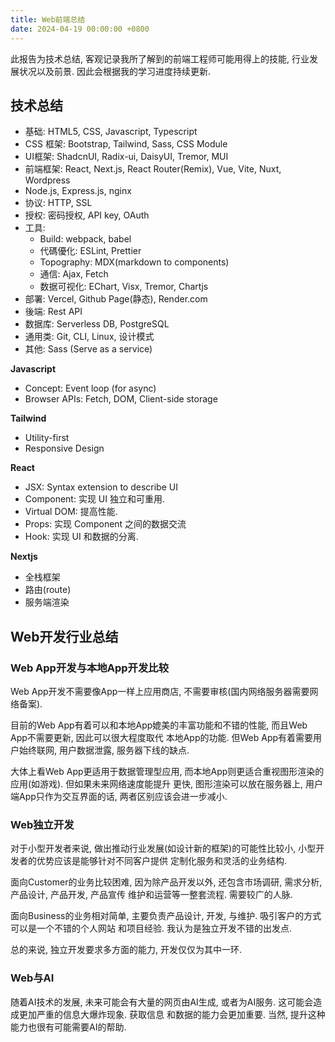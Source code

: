 ```yaml
---
title: Web前端总结
date: 2024-04-19 00:00:00 +0800
---
```

此报告为技术总结, 客观记录我所了解到的前端工程师可能用得上的技能, 行业发展状况以及前景. 因此会根据我的学习进度持续更新.

## 技术总结

- 基础: HTML5, CSS, Javascript, Typescript
- CSS 框架: Bootstrap, Tailwind, Sass, CSS Module
- UI框架: ShadcnUI, Radix-ui, DaisyUI, Tremor, MUI
- 前端框架: React, Next.js, React Router(Remix), Vue, Vite, Nuxt, Wordpress
- Node.js, Express.js, nginx
- 协议: HTTP, SSL
- 授权: 密码授权, API key, OAuth
- 工具:
  - Build: webpack, babel
  - 代碼優化: ESLint, Prettier
  - Topography: MDX(markdown to components)
  - 通信: Ajax, Fetch
  - 数据可视化: EChart, Visx, Tremor, Chartjs
- 部署: Vercel, Github Page(静态), Render.com
- 後端: Rest API
- 数据库: Serverless DB, PostgreSQL
- 通用类: Git, CLI, Linux, 设计模式
- 其他: Sass (Serve as a service)

**Javascript**

- Concept: Event loop (for async)
- Browser APIs: Fetch, DOM, Client-side storage


**Tailwind**

- Utility-first
- Responsive Design


**React**

- JSX: Syntax extension to describe UI
- Component: 实现 UI 独立和可重用.
- Virtual DOM: 提高性能.
- Props: 实现 Component 之间的数据交流
- Hook: 实现 UI 和数据的分离.

**Nextjs**

- 全栈框架
- 路由(route)
- 服务端渲染

## Web开发行业总结

### Web App开发与本地App开发比较

Web App开发不需要像App一样上应用商店, 不需要审核(国内网络服务器需要网络备案).

目前的Web App有着可以和本地App媲美的丰富功能和不错的性能, 而且Web App不需要更新, 因此可以很大程度取代
本地App的功能. 但Web App有着需要用户始终联网, 用户数据泄露, 服务器下线的缺点.

大体上看Web App更适用于数据管理型应用, 而本地App则更适合重视图形渲染的应用(如游戏). 但如果未来网络速度能提升
更快, 图形渲染可以放在服务器上, 用户端App只作为交互界面的话, 两者区别应该会进一步减小.


### Web独立开发

对于小型开发者来说, 做出推动行业发展(如设计新的框架)的可能性比较小, 小型开发者的优势应该是能够针对不同客户提供
定制化服务和灵活的业务结构.

面向Customer的业务比较困难, 因为除产品开发以外, 还包含市场调研, 需求分析, 产品设计, 产品开发, 产品宣传
维护和运营等一整套流程. 需要较广的人脉.

面向Business的业务相对简单, 主要负责产品设计, 开发, 与维护. 吸引客户的方式可以是一个不错的个人网站
和项目经验. 我认为是独立开发不错的出发点.

总的来说, 独立开发要求多方面的能力, 开发仅仅为其中一环.

### Web与AI

随着AI技术的发展, 未来可能会有大量的网页由AI生成, 或者为AI服务. 这可能会造成更加严重的信息大爆炸现象. 获取信息
和数据的能力会更加重要. 当然, 提升这种能力也很有可能需要AI的帮助.